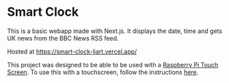 # Smart Clock

This is a basic webapp made with Next.js. It displays the date, time and gets UK news from the BBC News RSS feed. 

Hosted at https://smart-clock-liart.vercel.app/

This project was designed to be able to be used with a [Raspberry Pi Touch Screen](https://www.raspberrypi.com/products/raspberry-pi-touch-display/). To use this with a touchscreen, follow the instructions [here](https://www.raspberrypi.com/tutorials/how-to-use-a-raspberry-pi-in-kiosk-mode/).
